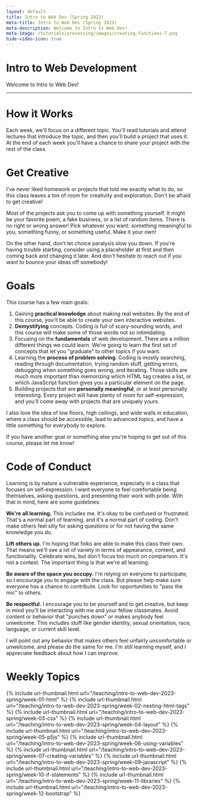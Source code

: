 ```yaml
---
layout: default
title: Intro to Web Dev (Spring 2023)
meta-title: Intro to Web Dev (Spring 2023)
meta-description: Welcome to Intro to Web Dev!
meta-image: /tutorials/processing/images/creating-functions-7.png
hide-video-icon: true
---
```


# Intro to Web Development

Welcome to Intro to Web Dev!

---

# How it Works

Each week, we'll focus on a different topic. You'll read tutorials and attend lectures that introduce the topic, and then you'll build a project that uses it. At the end of each week you'll have a chance to share your project with the rest of the class.

# Get Creative

I've never liked homework or projects that told me exactly what to do, so this class leaves a ton of room for creativity and exploration. Don't be afraid to get creative!

Most of the projects ask you to come up with something yourself. It might be your favorite poem, a fake business, or a list of random items. There is no right or wrong answer! Pick whatever you want: something meaningful to you, something funny, or something useful. Make it your own!

On the other hand, don't let choice paralysis slow you down. If you're having trouble starting, consider using a placeholder at first and then coming back and changing it later. And don't hesitate to reach out if you want to bounce your ideas off somebody!

# Goals

This course has a few main goals:

1. Gaining **practical knowledge** about making real websites. By the end of this course, you'll be able to create your own interactive websites.
2. **Demystifying** concepts. Coding is full of scary-sounding words, and this course will make some of those words not so intimidating.
3. Focusing on the **fundamentals** of web development. There are a million different things we *could* learn. We're going to learn the first set of concepts that let you "graduate" to other topics if you want.
4. Learning the **process of problem solving**. Coding is mostly searching, reading through documentation, trying random stuff, getting errors, debugging when something goes wrong, and iterating. Those skills are much more important than memorizing which HTML tag creates a list, or which JavaScript function gives you a particular element on the page.
5. Building projects that are **personally meaningful**, or at least personally interesting. Every project will have plenty of room for self-expression, and you'll come away with projects that are uniquely yours.

I also love the idea of low floors, high ceilings, and wide walls in education, where a class should be accessible, lead to advanced topics, and have a little something for everybody to explore.

If you have another goal or something else you're hoping to get out of this course, please let me know!

# Code of Conduct

Learning is by nature a vulnerable experience, especially in a class that focuses on self-expression. I want everyone to feel comfortable being themselves, asking questions, and presenting their work with pride. With that in mind, here are some guidelines:

**We're all learning.** This includes me. It's okay to be confused or frustrated. That's a normal part of learning, and it's a normal part of coding. Don't make others feel silly for asking questions or for not having the same knowledge you do.

**Lift others up.** I'm hoping that folks are able to make this class their own. That means we'll see a lot of variety in terms of appearance, content, and functionality. Celebrate wins, but don't focus too much on comparison. It's not a contest. The important thing is that we're all learning.

**Be aware of the space you occupy.** I'm relying on everyone to participate, so I encourage you to engage with the class. But please help make sure everyone has a chance to contribute. Look for opportunities to "pass the mic" to others.

**Be respectful.** I encourage you to be yourself and to get creative, but keep in mind you'll be interacting with me and your fellow classmates. Avoid content or behavior that "punches down" or makes anybody feel unwelcome. This includes stuff like gender identity, sexual orientation, race, language, or current skill level.

I will point out any behavior that makes others feel unfairly uncomfortable or unwelcome, and please do the same for me. I'm still learning myself, and I appreciate feedback about how I can improve.

# Weekly Topics

{% include url-thumbnail.html url="/teaching/intro-to-web-dev-2023-spring/week-01-html" %}
{% include url-thumbnail.html url="/teaching/intro-to-web-dev-2023-spring/week-02-nesting-html-tags" %}
{% include url-thumbnail.html url="/teaching/intro-to-web-dev-2023-spring/week-03-css" %}
{% include url-thumbnail.html url="/teaching/intro-to-web-dev-2023-spring/week-04-layout" %}
{% include url-thumbnail.html url="/teaching/intro-to-web-dev-2023-spring/week-05-p5js" %}
{% include url-thumbnail.html url="/teaching/intro-to-web-dev-2023-spring/week-06-using-variables" %}
{% include url-thumbnail.html url="/teaching/intro-to-web-dev-2023-spring/week-07-creating-variables" %}
{% include url-thumbnail.html url="/teaching/intro-to-web-dev-2023-spring/week-09-javascript" %}
{% include url-thumbnail.html url="/teaching/intro-to-web-dev-2023-spring/week-10-if-statements" %}
{% include url-thumbnail.html url="/teaching/intro-to-web-dev-2023-spring/week-11-libraries" %}
{% include url-thumbnail.html url="/teaching/intro-to-web-dev-2023-spring/week-12-bootstrap" %}
